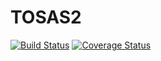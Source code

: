 # TOSAS2

[![Build Status](https://travis-ci.com/DanieleSpigolon/TOSAS2.svg?branch=master)](https://travis-ci.com/DanieleSpigolon/TOSAS2)
[![Coverage Status](https://coveralls.io/repos/github/DanieleSpigolon/TOSAS2/badge.svg?branch=master)](https://coveralls.io/github/DanieleSpigolon/TOSAS2?branch=master)
